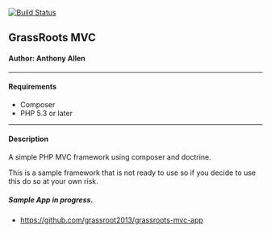 [![Build Status](https://travis-ci.org/grassroot2013/grassrootsMVC.svg?branch=master)](https://travis-ci.org/grassroot2013/grassrootsMVC)
## GrassRoots MVC

#### Author: Anthony Allen
---
#### Requirements

* Composer
* PHP 5.3 or later

---
#### Description

A simple PHP MVC framework using composer and doctrine.

This is a sample framework that is not ready to use so if you decide to use this do so at your own risk.

##### Sample App in progress.
* https://github.com/grassroot2013/grassroots-mvc-app



